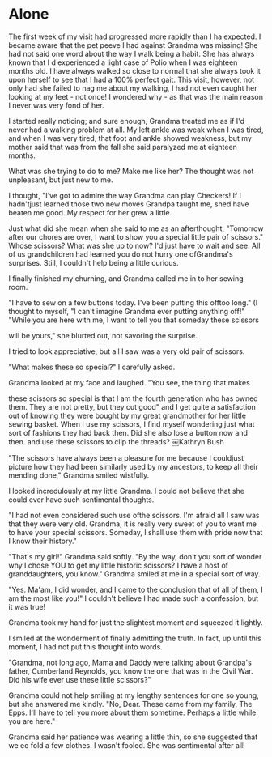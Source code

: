 Alone
=====

The first week of my visit had progressed more rapidly than I ha expected. I became
aware that the pet peeve I had against Grandma was missing! She had not said one word
about the way I walk being a habit. She has always known that I d experienced a light
case of Polio when I was eighteen months old. I have always walked so close to normal
that she always took it upon herself to see that I had a 100% perfect gait. This
visit, however, not only had she failed to nag me about my walking, I had not even
caught her looking at my feet - not once! I wondered why - as that was the main
reason I never was very fond of her.

I started really noticing; and sure enough, Grandma treated me as if I'd never had a
walking problem at all. My left ankle was weak when I was tired, and when I was very
tired, that foot and ankle showed weakness, but my mother said that was from the fall
she said paralyzed me at eighteen months.

What was she trying to do to me? Make me like her? The thought was not unpleasant,
but just new to me.

I thought, "I've got to admire the way Grandma can play Checkers! If I hadn'tjust
learned those two new moves Grandpa taught me, shed have beaten me good. My respect
for her grew a little.

Just what did she mean when she said to me as an afterthought, "Tomorrow after our
chores are over, I want to show you a special little pair of scissors." Whose
scissors? What was she up to now? I'd just have to wait and see. All of us
grandchildren had learned you do not hurry one ofGrandma's surprises. Still, I
couldn't help being a little curious.

I finally finished my churning, and Grandma called me in to her sewing room.

"I have to sew on a few buttons today. I've been putting this offtoo long." (I
thought to myself, "l can't imagine Grandma ever putting anything off!" "While you
are here with me, I want to tell you that someday these scissors

will be yours," she blurted out, not savoring the surprise.

I tried to look appreciative, but all I saw was a very old pair of scissors.

"What makes these so special?" I carefully asked.

Grandma looked at my face and laughed. "You see, the thing that makes

these scissors so special is that I am the fourth generation who has owned them. They
are not pretty, but they cut good" and I get quite a satisfaction out of knowing they
were bought by my great grandmother for her little sewing basket. When I use my
scissors, I find myself wondering just what sort of fashions they had back then. Did
she also lose a button now and then. and use these scissors to clip the threads?
￼Kathryn Bush

"The scissors have always been a pleasure for me because I couldjust picture how they
had been similarly used by my ancestors, to keep all their mending done," Grandma
smiled wistfully.

I looked incredulously at my little Grandma. I could not believe that she could ever
have such sentimental thoughts.

"I had not even considered such use ofthe scissors. I'm afraid all I saw was that
they were very old. Grandma, it is really very sweet of you to want me to have your
special scissors. Someday, I shall use them with pride now that I know their
history."

"That's my girl!" Grandma said softly. "By the way, don't you sort of wonder why I
chose YOU to get my little historic scissors? I have a host of granddaughters, you
know." Grandma smiled at me in a special sort of way.

"Yes. Ma'am, I did wonder, and I came to the conclusion that of all of them, I am the
most like you!" I couldn't believe I had made such a confession, but it was true!

Grandma took my hand for just the slightest moment and squeezed it lightly.

I smiled at the wonderment of finally admitting the truth. In fact, up until this
moment, I had not put this thought into words.

"Grandma, not long ago, Mama and Daddy were talking about Grandpa's father,
Cumberland Reynolds, you know the one that was in the Civil War. Did his wife ever
use these little scissors?"

Grandma could not help smiling at my lengthy sentences for one so young, but she
answered me kindly. "No, Dear. These came from my family, The Epps. I'll have to tell
you more about them sometime. Perhaps a little while you are here."

Grandma said her patience was wearing a little thin, so she suggested that we eo fold
a few clothes. I wasn't fooled. She was sentimental after all!



